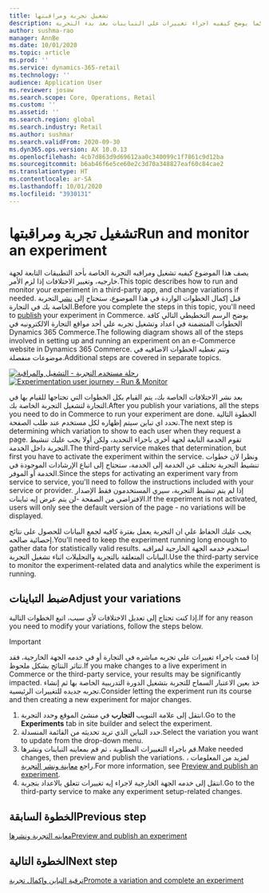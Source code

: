 ```yaml
---
title: تشغيل تجربة ومراقبتها
description: يصف هذا الموضوع كيفيه تشغيل ومراقبه تجربه في خدمه جهة خارجيه. كما يوضح كيفيه اجراء تغييرات علي التباينات بعد بدء التجربة.
author: sushma-rao
manager: AnnBe
ms.date: 10/01/2020
ms.topic: article
ms.prod: ''
ms.service: dynamics-365-retail
ms.technology: ''
audience: Application User
ms.reviewer: josaw
ms.search.scope: Core, Operations, Retail
ms.custom: ''
ms.assetid: ''
ms.search.region: global
ms.search.industry: Retail
ms.author: sushmar
ms.search.validFrom: 2020-09-30
ms.dyn365.ops.version: AX 10.0.13
ms.openlocfilehash: 4cb7d863d9d69612aa0c340099c1f7861c9d12ba
ms.sourcegitcommit: b6ab46f6e5ce60e2c3d70a348827eaf60c84cae2
ms.translationtype: HT
ms.contentlocale: ar-SA
ms.lasthandoff: 10/01/2020
ms.locfileid: "3930131"
---
```

# <a name="run-and-monitor-an-experiment"></a><span data-ttu-id="b89f3-104">تشغيل تجربة ومراقبتها</span><span class="sxs-lookup"><span data-stu-id="b89f3-104">Run and monitor an experiment</span></span>

<span data-ttu-id="b89f3-105">يصف هذا الموضوع كيفيه تشغيل ومراقبه التجربة الخاصة بأحد التطبيقات التابعة لجهة خارجيه، وتغيير الاختلافات إذا لزم الأمر.</span><span class="sxs-lookup"><span data-stu-id="b89f3-105">This topic describes how to run and monitor your experiment in a third-party app, and change variations if needed.</span></span> <span data-ttu-id="b89f3-106">قبل إكمال الخطوات الواردة في هذا الموضوع، ستحتاج إلى [نشر ](experimentation-preview-publish.md)التجربة الخاصة بك في التجارة.</span><span class="sxs-lookup"><span data-stu-id="b89f3-106">Before you complete the steps in this topic, you'll need to [publish](experimentation-preview-publish.md) your experiment in Commerce.</span></span> <span data-ttu-id="b89f3-107">يوضح الرسم التخطيطي التالي كافة الخطوات المتضمنة في اعداد وتشغيل تجربه علي أحد مواقع التجارة الالكترونيه في Dynamics 365 Commerce.</span><span class="sxs-lookup"><span data-stu-id="b89f3-107">The following diagram shows all of the steps involved in setting up and running an experiment on an e-Commerce website in Dynamics 365 Commerce.</span></span> <span data-ttu-id="b89f3-108">وتتم تغطيه الخطوات الاضافيه في موضوعات منفصلة.</span><span class="sxs-lookup"><span data-stu-id="b89f3-108">Additional steps are covered in separate topics.</span></span>

<span data-ttu-id="b89f3-109">[![رحلة مستخدم التجربة - التشغيل والمراقبة](./media/experimentation_run_monitor.svg)](./media/experimentation_run_monitor.svg#lightbox)</span><span class="sxs-lookup"><span data-stu-id="b89f3-109">[ ![Experimentation user journey - Run & Monitor](./media/experimentation_run_monitor.svg) ](./media/experimentation_run_monitor.svg#lightbox)</span></span>

<span data-ttu-id="b89f3-110">بعد نشر الاختلافات الخاصة بك، يتم القيام بكل الخطوات التي تحتاجها للقيام بها في التجارة لتشغيل التجربة الخاصة بك.</span><span class="sxs-lookup"><span data-stu-id="b89f3-110">After you publish your variations, all the steps you need to do in Commerce to run your experiment are done.</span></span> <span data-ttu-id="b89f3-111">الخطوة التالية تحدد اي تباين سيتم إظهاره لكل مستخدم عند طلب الصفحة.</span><span class="sxs-lookup"><span data-stu-id="b89f3-111">The next step is determining which variation to show to each user when they request a page.</span></span> <span data-ttu-id="b89f3-112">تقوم الخدمة التابعة لجهة أخرى باجراء التحديد، ولكن أولا يجب عليك تنشيط التجربة داخل الخدمة.</span><span class="sxs-lookup"><span data-stu-id="b89f3-112">The third-party service makes that determination, but first you have to activate the experiment within the service.</span></span> <span data-ttu-id="b89f3-113">ونظرا لان خطوات تنشيط التجربة تختلف عن الخدمة إلى الخدمة، ستحتاج إلى اتباع الإرشادات الموجودة في الخدمة أو الموفر.</span><span class="sxs-lookup"><span data-stu-id="b89f3-113">Since the steps for activating an experiment vary from service to service, you'll need to follow the instructions included with your service or provider.</span></span> <span data-ttu-id="b89f3-114">إذا لم يتم تنشيط التجربة، سيري المستخدمون فقط الإصدار الافتراضي من الصفحة -لن يتم عرض إيه تباينات.</span><span class="sxs-lookup"><span data-stu-id="b89f3-114">If the experiment is not activated, users will only see the default version of the page - no variations will be displayed.</span></span>

<span data-ttu-id="b89f3-115">يجب عليك الحفاظ علي ان التجربة يعمل بفترة كافيه لجمع البيانات للحصول على نتائج إحصائية صالحه.</span><span class="sxs-lookup"><span data-stu-id="b89f3-115">You'll need to keep the experiment running long enough to gather data for statistically valid results.</span></span> <span data-ttu-id="b89f3-116">استخدم خدمه الجهة الخارجية لمراقبه البيانات المتعلقة بالتجربة والتحليلات اثناء تشغيل التجربة.</span><span class="sxs-lookup"><span data-stu-id="b89f3-116">Use the third-party service to monitor the experiment-related data and analytics while the experiment is running.</span></span>

## <a name="adjust-your-variations"></a><span data-ttu-id="b89f3-117">ضبط التباينات</span><span class="sxs-lookup"><span data-stu-id="b89f3-117">Adjust your variations</span></span>
<span data-ttu-id="b89f3-118">إذا كنت تحتاج إلى تعديل الاختلافات لأي سبب، اتبع الخطوات التالية.</span><span class="sxs-lookup"><span data-stu-id="b89f3-118">If for any reason you need to modify your variations, follow the steps below.</span></span>

> [!IMPORTANT]
> <span data-ttu-id="b89f3-119">إذا قمت باجراء تغييرات علي تجربه مباشره في التجارة أو في خدمه الجهة الخارجية، فقد تتاثر النتائج بشكل ملحوظ.</span><span class="sxs-lookup"><span data-stu-id="b89f3-119">If you make changes to a live experiment in Commerce or the third-party service, your results may be significantly impacted.</span></span> <span data-ttu-id="b89f3-120">خذ بعين الاعتبار السماح للتجربة بتشغيل الدورة التدريبية الخاصة بها ثم إنشاء تجربه جديده للتغييرات الرئيسية.</span><span class="sxs-lookup"><span data-stu-id="b89f3-120">Consider letting the experiment run its course and then creating a new experiment for major changes.</span></span>

1. <span data-ttu-id="b89f3-121">انتقل إلى علامة التبويب **التجارب** في منشئ الموقع وحدد التجربة.</span><span class="sxs-lookup"><span data-stu-id="b89f3-121">Go to the **Experiments** tab in site builder and select the experiment.</span></span> 
1. <span data-ttu-id="b89f3-122">حدد التباين الذي تريد تحديثه من القائمة المنسدلة.</span><span class="sxs-lookup"><span data-stu-id="b89f3-122">Select the variation you want to update from the drop-down menu.</span></span>
1. <span data-ttu-id="b89f3-123">قم باجراء التغييرات المطلوبة ، ثم قم بمعاينه التباينات ونشرها.</span><span class="sxs-lookup"><span data-stu-id="b89f3-123">Make needed changes, then preview and publish the variations.</span></span> <span data-ttu-id="b89f3-124">لمزيد من المعلومات ، راجع [معاينة ونشر التجربة](experimentation-preview-publish.md).</span><span class="sxs-lookup"><span data-stu-id="b89f3-124">For more information, see [Preview and publish an experiment](experimentation-preview-publish.md).</span></span>
1. <span data-ttu-id="b89f3-125">انتقل إلى خدمه الجهة الخارجية لاجراء إيه تغييرات تتعلق بالاعداد بتجربة.</span><span class="sxs-lookup"><span data-stu-id="b89f3-125">Go to the third-party service to make any experiment setup-related changes.</span></span>
    
## <a name="previous-step"></a><span data-ttu-id="b89f3-126">الخطوة السابقة</span><span class="sxs-lookup"><span data-stu-id="b89f3-126">Previous step</span></span>
[<span data-ttu-id="b89f3-127">معاينه التجربة ونشرها</span><span class="sxs-lookup"><span data-stu-id="b89f3-127">Preview and publish an experiment</span></span>](experimentation-preview-publish.md)

## <a name="next-step"></a><span data-ttu-id="b89f3-128">الخطوة التالية</span><span class="sxs-lookup"><span data-stu-id="b89f3-128">Next step</span></span>
[<span data-ttu-id="b89f3-129">ترقية التباين وإكمال تجربة</span><span class="sxs-lookup"><span data-stu-id="b89f3-129">Promote a variation and complete an experiment</span></span>](experimentation-review-complete.md)
